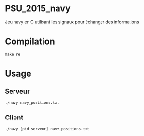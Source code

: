 # PSU_2015_navy
Jeu navy en C utilisant les signaux pour échanger des informations

# Compilation
`make re`

# Usage
## Serveur
`./navy navy_positions.txt`

## Client
`./navy [pid serveur] navy_positions.txt`
